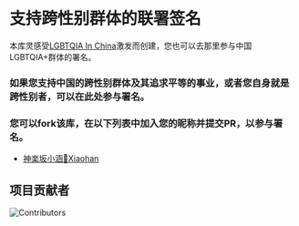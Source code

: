# 支持跨性别群体的联署签名

本库灵感受[LGBTQIA In China](https://github.com/LGBT-CN/LGBTQIA-In-China)激发而创建，您也可以去那里参与中国LGBTQIA+群体的署名。

### 如果您支持中国的跨性别群体及其追求平等的事业，或者您自身就是跨性别者，可以在此处参与署名。

### 您可以fork该库，在以下列表中加入您的昵称并提交PR，以参与署名。

- [神楽坂小涵🍥Xiaohan](https://github.com/yuhan2680)

## 项目贡献者

![Contributors](https://contrib.rocks/image?repo=TransDocumentLibrary/SupportTransSignature)
